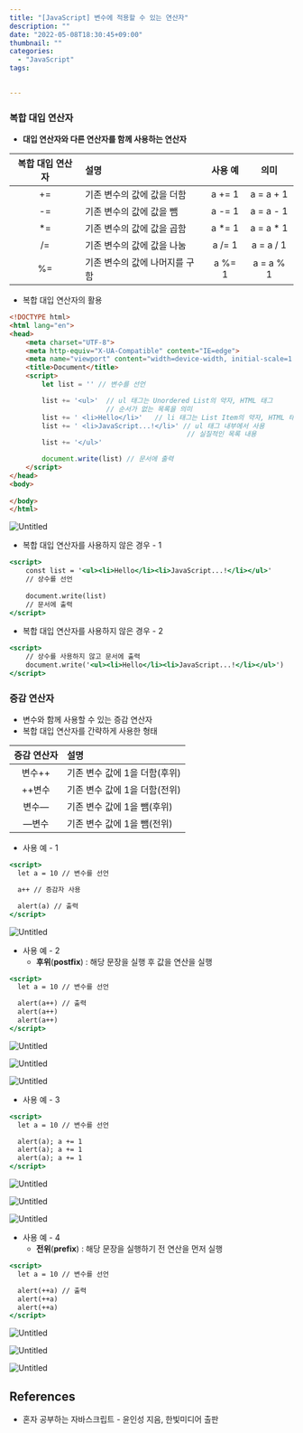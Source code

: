 ```yaml
---
title: "[JavaScript] 변수에 적용할 수 있는 연산자"
description: ""
date: "2022-05-08T18:30:45+09:00"
thumbnail: ""
categories:
  - "JavaScript"
tags:
 

---
```

<!--more-->

### 복합 대입 연산자

- **대입 연산자와 다른 연산자를 함께 사용하는 연산자**

| 복합 대입 연산자  | 설명                |  사용 예   |     의미     |
|:----------:|:------------------|:-------:|:----------:|
|     +=     | 기존 변수의 값에 값을 더함   | a += 1  | a = a + 1  |
|     -=     | 기존 변수의 값에 값을 뺌    | a -= 1  | a = a - 1  |
|     *=     | 기존 변수의 값에 값을 곱함   | a *= 1  | a = a * 1  |
|     /=     | 기존 변수의 값에 값을 나눔   | a /= 1  | a = a / 1  |
|     %=     | 기존 변수의 값에 나머지를 구함 | a %= 1  | a = a % 1  |
- 복합 대입 연산자의 활용

```html
<!DOCTYPE html>
<html lang="en">
<head>
    <meta charset="UTF-8">
    <meta http-equiv="X-UA-Compatible" content="IE=edge">
    <meta name="viewport" content="width=device-width, initial-scale=1.0">
    <title>Document</title>
    <script>
        let list = '' // 변수를 선언

        list += '<ul>'  // ul 태그는 Unordered List의 약자, HTML 태그
                        // 순서가 없는 목록을 의미
        list += ' <li>Hello</li>'   // li 태그는 List Item의 약자, HTML 태그
        list += ' <li>JavaScript...!</li>' // ul 태그 내부에서 사용
                                            // 실질적인 목록 내용
        list += '</ul>'

        document.write(list) // 문서에 출력
    </script>
</head>
<body>
    
</body>
</html>
```

![Untitled](/images/lang_javascript/JavaScript_변수에_적용할_수_있는_연산자/Untitled.png)

- 복합 대입 연산자를 사용하지 않은 경우 - 1

```jsx
<script>
	const list = '<ul><li>Hello</li><li>JavaScript...!</li></ul>'
	// 상수를 선언
	
	document.write(list)
	// 문서에 출력
</script>
```

- 복합 대입 연산자를 사용하지 않은 경우 - 2

```jsx
<script>
	// 상수를 사용하지 않고 문서에 출력
	document.write('<ul><li>Hello</li><li>JavaScript...!</li></ul>')
</script>
```

### 증감 연산자

- 변수와 함께 사용할 수 있는 증감 연산자
- 복합 대입 연산자를 간략하게 사용한 형태

| 증감 연산자  | 설명                 |
|:-------:|:-------------------|
|  변수++   | 기존 변수 값에 1을 더함(후위) |
|  ++변수   | 기존 변수 값에 1을 더함(전위) |
|   변수—   | 기존 변수 값에 1을 뺌(후위)  |
|   —변수   | 기존 변수 값에 1을 뺌(전위)  |
- 사용 예 - 1

```jsx
<script>
  let a = 10 // 변수를 선언

  a++ // 증감자 사용

  alert(a) // 출력
</script>
```

![Untitled](/images/lang_javascript/JavaScript_변수에_적용할_수_있는_연산자/Untitled%201.png)

- 사용 예 - 2
    - **후위**(**postfix**) : 해당 문장을 실행 후 값을 연산을 실행

```jsx
<script>
  let a = 10 // 변수를 선언

  alert(a++) // 출력
  alert(a++)
  alert(a++)
</script>
```

![Untitled](/images/lang_javascript/JavaScript_변수에_적용할_수_있는_연산자/Untitled%202.png)

![Untitled](/images/lang_javascript/JavaScript_변수에_적용할_수_있는_연산자/Untitled%203.png)

![Untitled](/images/lang_javascript/JavaScript_변수에_적용할_수_있는_연산자/Untitled%204.png)

- 사용 예 - 3

```jsx
<script>
  let a = 10 // 변수를 선언

  alert(a); a += 1 
  alert(a); a += 1
  alert(a); a += 1
</script>
```

![Untitled](/images/lang_javascript/JavaScript_변수에_적용할_수_있는_연산자/Untitled%205.png)

![Untitled](/images/lang_javascript/JavaScript_변수에_적용할_수_있는_연산자/Untitled%206.png)

![Untitled](/images/lang_javascript/JavaScript_변수에_적용할_수_있는_연산자/Untitled%207.png)

- 사용 예 - 4
    - **전위**(**prefix**) : 해당 문장을 실행하기 전 연산을 먼저 실행

```jsx
<script>
  let a = 10 // 변수를 선언

  alert(++a) // 출력
  alert(++a)
  alert(++a)
</script>
```

![Untitled](/images/lang_javascript/JavaScript_변수에_적용할_수_있는_연산자/Untitled%208.png)

![Untitled](/images/lang_javascript/JavaScript_변수에_적용할_수_있는_연산자/Untitled%209.png)

![Untitled](/images/lang_javascript/JavaScript_변수에_적용할_수_있는_연산자/Untitled%2010.png)

## References

- 혼자 공부하는 자바스크립트 - 윤인성 지음, 한빛미디어 출판